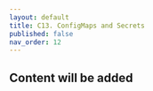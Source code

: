 ```yaml
---
layout: default
title: C13. ConfigMaps and Secrets  
published: false
nav_order: 12
---
```

## Content will be added 